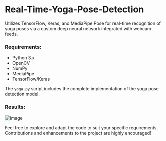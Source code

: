 # Real-Time-Yoga-Pose-Detection
Utilizes TensorFlow, Keras, and MediaPipe Pose for real-time recognition of yoga poses via a custom deep neural network integrated with webcam feeds. 

### Requirements:

- Python 3.x
- OpenCV
- NumPy
- MediaPipe
- TensorFlow/Keras

The `yoga.py` script includes the complete implementation of the yoga pose detection model.

### Results:

![image](https://github.com/user-attachments/assets/278d1bf9-9e76-4ad7-8e87-6f346ebbb247)


Feel free to explore and adapt the code to suit your specific requirements. Contributions and enhancements to the project are highly encouraged!
